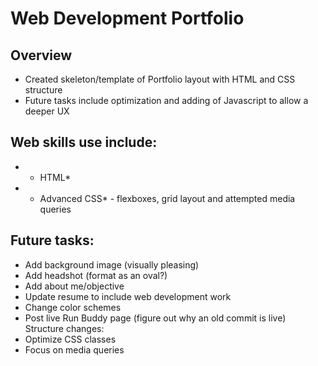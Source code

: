 # Web Development Portfolio
## Overview
- Created skeleton/template of Portfolio layout with HTML and CSS structure
- Future tasks include optimization and adding of Javascript to allow a deeper UX

## Web skills use include:
- * HTML*
- * Advanced CSS* - flexboxes, grid layout and attempted media queries

## Future tasks:
- Add background image (visually pleasing)
- Add headshot (format as an oval?)
- Add about me/objective
- Update resume to include web development work
- Change color schemes
- Post live Run Buddy page (figure out why an old commit is live)
Structure changes:
- Optimize CSS classes
- Focus on media queries